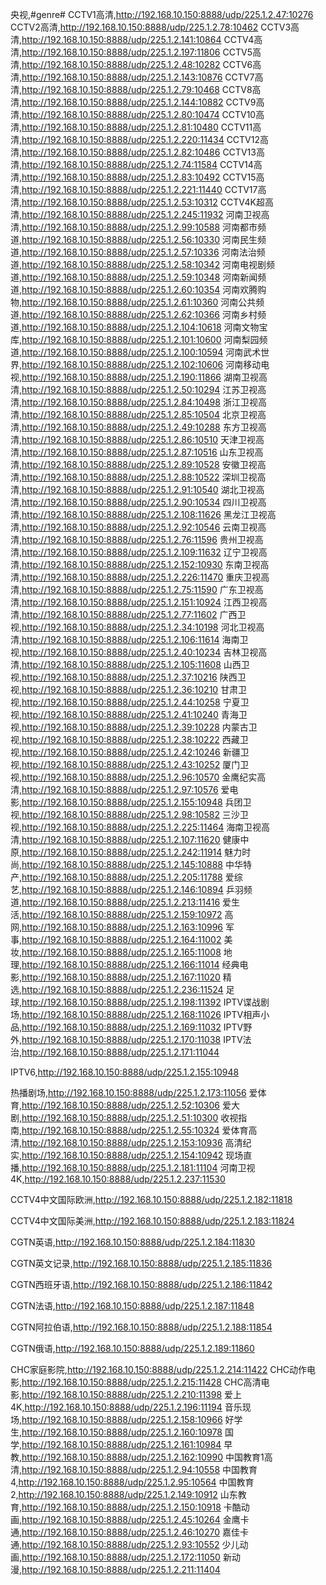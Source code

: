 央视,#genre#
CCTV1高清,http://192.168.10.150:8888/udp/225.1.2.47:10276
CCTV2高清,http://192.168.10.150:8888/udp/225.1.2.78:10462
CCTV3高清,http://192.168.10.150:8888/udp/225.1.2.141:10864
CCTV4高清,http://192.168.10.150:8888/udp/225.1.2.197:11806
CCTV5高清,http://192.168.10.150:8888/udp/225.1.2.48:10282
CCTV6高清,http://192.168.10.150:8888/udp/225.1.2.143:10876
CCTV7高清,http://192.168.10.150:8888/udp/225.1.2.79:10468
CCTV8高清,http://192.168.10.150:8888/udp/225.1.2.144:10882
CCTV9高清,http://192.168.10.150:8888/udp/225.1.2.80:10474
CCTV10高清,http://192.168.10.150:8888/udp/225.1.2.81:10480
CCTV11高清,http://192.168.10.150:8888/udp/225.1.2.220:11434
CCTV12高清,http://192.168.10.150:8888/udp/225.1.2.82:10486
CCTV13高清,http://192.168.10.150:8888/udp/225.1.2.74:11584
CCTV14高清,http://192.168.10.150:8888/udp/225.1.2.83:10492
CCTV15高清,http://192.168.10.150:8888/udp/225.1.2.221:11440
CCTV17高清,http://192.168.10.150:8888/udp/225.1.2.53:10312
CCTV4K超高清,http://192.168.10.150:8888/udp/225.1.2.245:11932
河南卫视高清,http://192.168.10.150:8888/udp/225.1.2.99:10588
河南都市频道,http://192.168.10.150:8888/udp/225.1.2.56:10330
河南民生频道,http://192.168.10.150:8888/udp/225.1.2.57:10336
河南法治频道,http://192.168.10.150:8888/udp/225.1.2.58:10342
河南电视剧频道,http://192.168.10.150:8888/udp/225.1.2.59:10348
河南新闻频道,http://192.168.10.150:8888/udp/225.1.2.60:10354
河南欢腾购物,http://192.168.10.150:8888/udp/225.1.2.61:10360
河南公共频道,http://192.168.10.150:8888/udp/225.1.2.62:10366
河南乡村频道,http://192.168.10.150:8888/udp/225.1.2.104:10618
河南文物宝库,http://192.168.10.150:8888/udp/225.1.2.101:10600
河南梨园频道,http://192.168.10.150:8888/udp/225.1.2.100:10594
河南武术世界,http://192.168.10.150:8888/udp/225.1.2.102:10606
河南移动电视,http://192.168.10.150:8888/udp/225.1.2.190:11866
湖南卫视高清,http://192.168.10.150:8888/udp/225.1.2.50:10294
江苏卫视高清,http://192.168.10.150:8888/udp/225.1.2.84:10498
浙江卫视高清,http://192.168.10.150:8888/udp/225.1.2.85:10504
北京卫视高清,http://192.168.10.150:8888/udp/225.1.2.49:10288
东方卫视高清,http://192.168.10.150:8888/udp/225.1.2.86:10510
天津卫视高清,http://192.168.10.150:8888/udp/225.1.2.87:10516
山东卫视高清,http://192.168.10.150:8888/udp/225.1.2.89:10528
安徽卫视高清,http://192.168.10.150:8888/udp/225.1.2.88:10522
深圳卫视高清,http://192.168.10.150:8888/udp/225.1.2.91:10540
湖北卫视高清,http://192.168.10.150:8888/udp/225.1.2.90:10534
四川卫视高清,http://192.168.10.150:8888/udp/225.1.2.108:11626
黑龙江卫视高清,http://192.168.10.150:8888/udp/225.1.2.92:10546
云南卫视高清,http://192.168.10.150:8888/udp/225.1.2.76:11596
贵州卫视高清,http://192.168.10.150:8888/udp/225.1.2.109:11632
辽宁卫视高清,http://192.168.10.150:8888/udp/225.1.2.152:10930
东南卫视高清,http://192.168.10.150:8888/udp/225.1.2.226:11470
重庆卫视高清,http://192.168.10.150:8888/udp/225.1.2.75:11590
广东卫视高清,http://192.168.10.150:8888/udp/225.1.2.151:10924
江西卫视高清,http://192.168.10.150:8888/udp/225.1.2.77:11602
广西卫视,http://192.168.10.150:8888/udp/225.1.2.34:10198
河北卫视高清,http://192.168.10.150:8888/udp/225.1.2.106:11614
海南卫视,http://192.168.10.150:8888/udp/225.1.2.40:10234
吉林卫视高清,http://192.168.10.150:8888/udp/225.1.2.105:11608
山西卫视,http://192.168.10.150:8888/udp/225.1.2.37:10216
陕西卫视,http://192.168.10.150:8888/udp/225.1.2.36:10210
甘肃卫视,http://192.168.10.150:8888/udp/225.1.2.44:10258
宁夏卫视,http://192.168.10.150:8888/udp/225.1.2.41:10240
青海卫视,http://192.168.10.150:8888/udp/225.1.2.39:10228
内蒙古卫视,http://192.168.10.150:8888/udp/225.1.2.38:10222
西藏卫视,http://192.168.10.150:8888/udp/225.1.2.42:10246
新疆卫视,http://192.168.10.150:8888/udp/225.1.2.43:10252
厦门卫视,http://192.168.10.150:8888/udp/225.1.2.96:10570
金鹰纪实高清,http://192.168.10.150:8888/udp/225.1.2.97:10576
爱电影,http://192.168.10.150:8888/udp/225.1.2.155:10948
兵团卫视,http://192.168.10.150:8888/udp/225.1.2.98:10582
三沙卫视,http://192.168.10.150:8888/udp/225.1.2.225:11464
海南卫视高清,http://192.168.10.150:8888/udp/225.1.2.107:11620
健康中原,http://192.168.10.150:8888/udp/225.1.2.242:11914
魅力时尚,http://192.168.10.150:8888/udp/225.1.2.145:10888
中华特产,http://192.168.10.150:8888/udp/225.1.2.205:11788
爱综艺,http://192.168.10.150:8888/udp/225.1.2.146:10894
乒羽频道,http://192.168.10.150:8888/udp/225.1.2.213:11416
爱生活,http://192.168.10.150:8888/udp/225.1.2.159:10972
高网,http://192.168.10.150:8888/udp/225.1.2.163:10996
军事,http://192.168.10.150:8888/udp/225.1.2.164:11002
美妆,http://192.168.10.150:8888/udp/225.1.2.165:11008
地理,http://192.168.10.150:8888/udp/225.1.2.166:11014
经典电影,http://192.168.10.150:8888/udp/225.1.2.167:11020
精选,http://192.168.10.150:8888/udp/225.1.2.236:11524
足球,http://192.168.10.150:8888/udp/225.1.2.198:11392
IPTV谍战剧场,http://192.168.10.150:8888/udp/225.1.2.168:11026
IPTV相声小品,http://192.168.10.150:8888/udp/225.1.2.169:11032
IPTV野外,http://192.168.10.150:8888/udp/225.1.2.170:11038
IPTV法治,http://192.168.10.150:8888/udp/225.1.2.171:11044

IPTV6,http://192.168.10.150:8888/udp/225.1.2.155:10948



热播剧场,http://192.168.10.150:8888/udp/225.1.2.173:11056
爱体育,http://192.168.10.150:8888/udp/225.1.2.52:10306
爱大剧,http://192.168.10.150:8888/udp/225.1.2.51:10300
收视指南,http://192.168.10.150:8888/udp/225.1.2.55:10324
爱体育高清,http://192.168.10.150:8888/udp/225.1.2.153:10936
高清纪实,http://192.168.10.150:8888/udp/225.1.2.154:10942
现场直播,http://192.168.10.150:8888/udp/225.1.2.181:11104
河南卫视4K,http://192.168.10.150:8888/udp/225.1.2.237:11530

CCTV4中文国际欧洲,http://192.168.10.150:8888/udp/225.1.2.182:11818

CCTV4中文国际美洲,http://192.168.10.150:8888/udp/225.1.2.183:11824

CGTN英语,http://192.168.10.150:8888/udp/225.1.2.184:11830

CGTN英文记录,http://192.168.10.150:8888/udp/225.1.2.185:11836

CGTN西班牙语,http://192.168.10.150:8888/udp/225.1.2.186:11842

CGTN法语,http://192.168.10.150:8888/udp/225.1.2.187:11848

CGTN阿拉伯语,http://192.168.10.150:8888/udp/225.1.2.188:11854

CGTN俄语,http://192.168.10.150:8888/udp/225.1.2.189:11860

CHC家庭影院,http://192.168.10.150:8888/udp/225.1.2.214:11422
CHC动作电影,http://192.168.10.150:8888/udp/225.1.2.215:11428
CHC高清电影,http://192.168.10.150:8888/udp/225.1.2.210:11398
爱上4K,http://192.168.10.150:8888/udp/225.1.2.196:11194
音乐现场,http://192.168.10.150:8888/udp/225.1.2.158:10966
好学生,http://192.168.10.150:8888/udp/225.1.2.160:10978
国学,http://192.168.10.150:8888/udp/225.1.2.161:10984
早教,http://192.168.10.150:8888/udp/225.1.2.162:10990
中国教育1高清,http://192.168.10.150:8888/udp/225.1.2.94:10558
中国教育4,http://192.168.10.150:8888/udp/225.1.2.95:10564
中国教育2,http://192.168.10.150:8888/udp/225.1.2.149:10912
山东教育,http://192.168.10.150:8888/udp/225.1.2.150:10918
卡酷动画,http://192.168.10.150:8888/udp/225.1.2.45:10264
金鹰卡通,http://192.168.10.150:8888/udp/225.1.2.46:10270
嘉佳卡通,http://192.168.10.150:8888/udp/225.1.2.93:10552
少儿动画,http://192.168.10.150:8888/udp/225.1.2.172:11050
新动漫,http://192.168.10.150:8888/udp/225.1.2.211:11404
